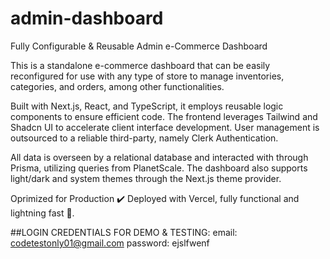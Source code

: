 # admin-dashboard
Fully Configurable &amp; Reusable Admin e-Commerce Dashboard

This is a standalone e-commerce dashboard that can be easily reconfigured for use with any type of store to manage inventories, categories, and orders, among other functionalities.

Built with Next.js, React, and TypeScript, it employs reusable logic components to ensure efficient code. The frontend leverages Tailwind and Shadcn UI to accelerate client interface development. User management is outsourced to a reliable third-party, namely Clerk Authentication.

All data is overseen by a relational database and interacted with through Prisma, utilizing queries from PlanetScale. The dashboard also supports light/dark and system themes through the Next.js theme provider.

Oprimized for Production ✔️
Deployed with Vercel, fully functional and lightning fast 🚀.

##LOGIN CREDENTIALS FOR DEMO & TESTING:
email: codetestonly01@gmail.com
password: ejslfwenf
